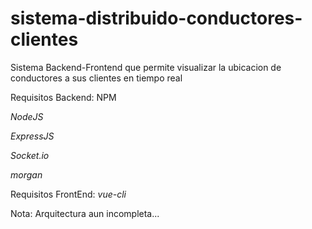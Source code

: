 # sistema-distribuido-conductores-clientes
Sistema Backend-Frontend que permite visualizar la ubicacion de conductores a sus clientes en tiempo real

Requisitos Backend:
NPM

*NodeJS*

*ExpressJS*

*Socket.io*

*morgan*


Requisitos FrontEnd:
*vue-cli*


Nota: Arquitectura aun incompleta...

